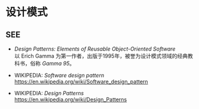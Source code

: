 #	设计模式

##	SEE

*	*Design Patterns: Elements of Reusable Object-Oriented Software*  
	以 Erich Gamma 为第一作者，出版于1995年，被誉为设计模式领域的经典教科书，俗称 *Gamma 95*。

*	WIKIPEDIA: *Software design pattern*  
	https://en.wikipedia.org/wiki/Software_design_pattern

*	WIKIPEDIA: *Design Patterns*  
	https://en.wikipedia.org/wiki/Design_Patterns
